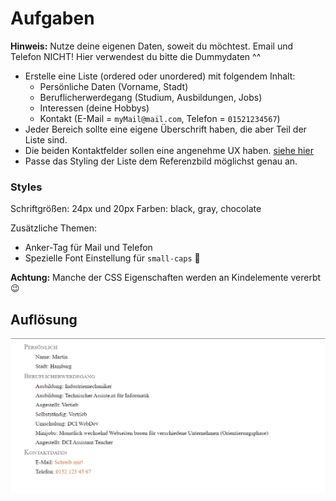 # Aufgaben

**Hinweis:** Nutze deine eigenen Daten, soweit du möchtest. Email und Telefon NICHT! Hier verwendest du bitte die Dummydaten ^^

- Erstelle eine Liste (ordered oder unordered) mit folgendem Inhalt:
  - Persönliche Daten (Vorname, Stadt)
  - Beruflicherwerdegang (Studium, Ausbildungen, Jobs)
  - Interessen (deine Hobbys)
  - Kontakt (E-Mail = `myMail@mail.com`, Telefon = `01521234567`)
- Jeder Bereich sollte eine eigene Überschrift haben, die aber Teil der Liste sind.
- Die beiden Kontaktfelder sollen eine angenehme UX haben. [siehe hier](https://www.w3schools.com/tags/tag_a.asp)
- Passe das Styling der Liste dem Referenzbild möglichst genau an.

### Styles

Schriftgrößen: 24px und 20px
Farben: black, gray, chocolate

Zusätzliche Themen:

- Anker-Tag für Mail und Telefon
- Spezielle Font Einstellung für `small-caps` 🤫

**Achtung:** Manche der CSS Eigenschaften werden an Kindelemente vererbt 😉

## Auflösung

![Grundlagen Vorlage](./images/listRef.png)
